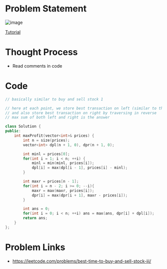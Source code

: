 # Problem Statement

![image](https://user-images.githubusercontent.com/10897423/142205902-663525c9-9030-48bf-9015-aea1311a91ad.png)

[Tutorial](https://www.youtube.com/watch?v=wuzTpONbd-0&list=PL-Jc9J83PIiG8fE6rj9F5a6uyQ5WPdqKy&index=35)

# Thought Process
- Read comments in code

# Code
```cpp
// basically similar to buy and sell stock 1

// here at each point, we store best transaction on left (similar to that other question)
// and also store best transaction on right by traversing in reverse
// max sum of both left and right is the answer

class Solution {
public:
    int maxProfit(vector<int>& prices) {
        int n = size(prices);
        vector<int> dpl(n + 1, 0), dpr(n + 1, 0);

        int minl = prices[0];
        for(int i = 1; i < n; ++i) {
            minl = min(minl, prices[i]);
            dpl[i] = max(dpl[i - 1], prices[i] - minl);
        }

        int maxr = prices[n - 1];
        for(int i = n - 2; i >= 0; --i){
            maxr = max(maxr, prices[i]);
            dpr[i] = max(dpr[i + 1], maxr - prices[i]);
        }

        int ans = 0;
        for(int i = 0; i < n; ++i) ans = max(ans, dpr[i] + dpl[i]);
        return ans;
    }
};
```

# Problem Links
- https://leetcode.com/problems/best-time-to-buy-and-sell-stock-iii/
